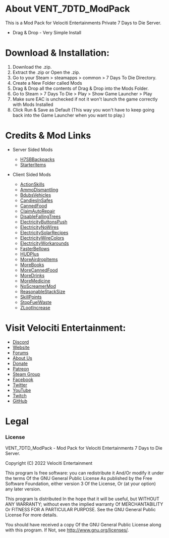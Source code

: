 # About VENT_7DTD_ModPack
This is a Mod Pack for Velociti Entertainments Private 7 Days to Die Server.

* Drag & Drop - Very Simple Install

# Download & Installation:
1) Download the .zip.
2) Extract the .zip or Open the .zip.
3) Go to your Steam > steamapps > common > 7 Days To Die Directory.
4) Create a New Folder called Mods
5) Drag & Drop all the contents of Drag & Drop into the Mods Folder.
6) Go to Steam > 7 Days To Die > Play > Show Game Launcher > Play
7) Make sure EAC is unchecked if not it won't launch the game correctly with Mods Installed
8) Click Run & Save as Default (This way you won't have to keep going back into the Game Launcher when you want to play.)

# Credits & Mod Links
* Server Sided Mods
  * [H7SBBackpacks]( https://7daystodiemods.com/h7sb-backpacks/ )
  * [StarterItems]( https://www.nexusmods.com/7daystodie/mods/1871 )

* Client Sided Mods
  * [ActionSkills]( https://www.nexusmods.com/7daystodie/mods/1749 )
  * [AmmoDismantling]( https://community.7daystodie.com/topic/20079-valmars-a20-modlets-outdated/ )
  * [BdubsVehicles]( https://www.nexusmods.com/7daystodie/mods/342 )
  * [CandiesInSafes]( https://www.nexusmods.com/7daystodie/mods/1683 )
  * [CannedFood]( https://7daystodiemods.com/canned-food/ )
  * [ClaimAutoRepair]( https://www.nexusmods.com/7daystodie/mods/1705 )
  * [DisableFallingTrees]( https://community.7daystodie.com/topic/20079-valmars-a20-modlets-outdated/ )
  * [ElectricityButtonsPush]( https://www.nexusmods.com/7daystodie/mods/1741 )
  * [ElectricityNoWires]( https://www.nexusmods.com/7daystodie/mods/1721 )
  * [ElectricitySolarRecipes]( https://www.nexusmods.com/7daystodie/mods/1713 )
  * [ElectricityWireColors]( https://www.nexusmods.com/7daystodie/mods/1720 )
  * [ElectricityWorkarounds]( https://www.nexusmods.com/7daystodie/mods/1728 )
  * [FasterBellows]( https://7daystodiemods.com/faster-bellows/ )
  * [HUDPlus]( https://www.nexusmods.com/7daystodie/mods/870 )
  * [MoreAirdropItems]( https://www.nexusmods.com/7daystodie/mods/1683 )
  * [MoreBooks]( https://www.nexusmods.com/7daystodie/mods/1683 )
  * [MoreCannedFood]( https://www.nexusmods.com/7daystodie/mods/1683 )
  * [MoreDrinks]( https://www.nexusmods.com/7daystodie/mods/1683 )
  * [MoreMedicine]( https://www.nexusmods.com/7daystodie/mods/1683 )
  * [NoScreamerMod]( https://www.nexusmods.com/7daystodie/mods/1493 )
  * [ReasonableStackSize]( https://7daystodiemods.com/reasonable-stack-size/ )
  * [SkillPoints]( https://7daystodiemods.com/faster-leveling-and-more-skill-points-per-level/ )
  * [StopFuelWaste]( https://www.nexusmods.com/7daystodie/mods/1884 )
  * [ZLootIncrease]( https://7daystodiemods.com/zombie-loot-bag-increase/ )
  

# Visit Velociti Entertainment:
* [Discord]( https://discord.velocitientertainment.com )
* [Website]( https://velocitientertainment.com )
* [Forums]( https://velocitientertainment.com/forum )
* [About Us]( https://velocitientertainment.com/pc-gaming )
* [Donate]( https://velocitientertainment.com/donations )
* [Patreon]( https://www.patreon.com/VelocitiEntertainment?fan_landing=true )
* [Steam Group]( https://steamcommunity.com/groups/velocitientertainment )
* [Facebook]( https://facebook.com/VelocitiEntertainment )
* [Twitter]( https://twitter.com/VelocitiEnt )
* [YouTube]( https://youtube.com/user/HumanTree92 )
* [Twitch]( https://twitch.tv/humantree92 )
* [GitHub]( https://github.com/HumanTree92 )

# Legal
### License
VENT_7DTD_ModPack - Mod Pack for Velociti Entertainments 7 Days to Die Server.

Copyright (C) 2022 Velociti Entertainment

This program Is free software: you can redistribute it And/Or modify it under the terms Of the GNU General Public License As published by the Free Software Foundation, either version 3 Of the License, Or (at your option) any later version.

This program Is distributed In the hope that it will be useful, but WITHOUT ANY WARRANTY; without even the implied warranty Of MERCHANTABILITY Or FITNESS FOR A PARTICULAR PURPOSE. See the GNU General Public License For more details.

You should have received a copy Of the GNU General Public License along with this program. If Not, see http://www.gnu.org/licenses/.
